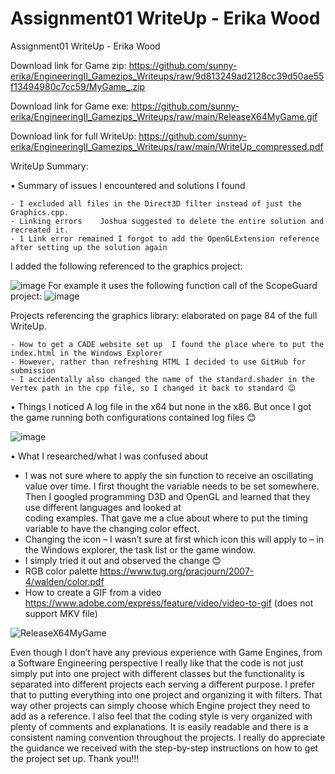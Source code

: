 # Assignment01 WriteUp - Erika Wood

Assignment01 WriteUp - Erika Wood

Download link for Game zip: https://github.com/sunny-erika/EngineeringII_Gamezips_Writeups/raw/9d813249ad2128cc39d50ae55f13494980c7cc59/MyGame_.zip

Download link for Game exe: https://github.com/sunny-erika/EngineeringII_Gamezips_Writeups/raw/main/ReleaseX64MyGame.gif

Download link for full WriteUp: https://github.com/sunny-erika/EngineeringII_Gamezips_Writeups/raw/main/WriteUp_compressed.pdf

WriteUp Summary:

•	Summary of issues I encountered and solutions I found

    - I excluded all files in the Direct3D filter instead of just the Graphics.cpp.
    - Linking errors 	Joshua suggested to delete the entire solution and recreated it.
    - 1 Link error remained	I forgot to add the OpenGLExtension reference after setting up the solution again 
I added the following referenced to the graphics project:

![image](https://user-images.githubusercontent.com/63023478/133152594-633c0e89-f83f-4769-a492-5a8d9c05442f.png)
For example it uses the following function call of the ScopeGuard project:
![image](https://user-images.githubusercontent.com/63023478/133158810-2b3c7a3f-2c57-43ec-a027-c426cf29786f.png)

Projects referencing the graphics library: elaborated on page 84 of the full WriteUp. 

    - How to get a CADE website set up	I found the place where to put the index.html in the Windows Explorer
    - However, rather than refreshing HTML I decided to use GitHub for submission
    - I accidentally also changed the name of the standard.shader in the Vertex path in the cpp file, so I changed it back to standard 😊 

•	Things I noticed
    A log file in the x64 but none in the x86.
    But once I got the game running both configurations contained log files 😊

![image](https://user-images.githubusercontent.com/63023478/133152152-afb6653f-c2e6-46ac-b31b-f82edba047ed.png)


•	What I researched/what I was confused about
  - I was not sure where to apply the sin function to receive an oscillating value over time.
    I first thought the variable needs to be set somewhere. Then I googled programming D3D and OpenGL and learned that they use different languages and looked at     
    coding examples. That gave me a clue about where to put the timing variable to have the changing color effect.
  - Changing the icon – I wasn’t sure at first which icon this will apply to – in the Windows explorer, the task list or the game window.
  - I simply tried it out and observed the change 😊
  - RGB color palette	https://www.tug.org/pracjourn/2007-4/walden/color.pdf
  - How to create a GIF from a video	https://www.adobe.com/express/feature/video/video-to-gif (does not support MKV file)

![ReleaseX64MyGame](https://user-images.githubusercontent.com/63023478/133151886-2a80a9a4-53b6-4b88-8e2f-b9d1a8c8ecfc.gif)


Even though I don’t have any previous experience with Game Engines, from a Software Engineering perspective I really like that the code is not just simply put into one project with different classes but the functionality is separated into different projects each serving a different purpose. I prefer that to putting everything into one project and organizing it with filters. That way other projects can simply choose which Engine project they need to add as a reference. 
I also feel that the coding style is very organized with plenty of comments and explanations. It is easily readable and there is a consistent naming convention throughout the projects. 
I really do appreciate the guidance we received with the step-by-step instructions on how to get the project set up. Thank you!!!

